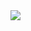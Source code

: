 <img src="https://github.com/omerozturk18/MvcPorject/blob/master/MvcPorject/SS/screencapture-localhost-44370-Skill-Index-2021-06-14-20_59_42.png"/>
